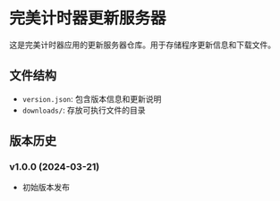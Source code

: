 # 完美计时器更新服务器

这是完美计时器应用的更新服务器仓库。用于存储程序更新信息和下载文件。

## 文件结构

- `version.json`: 包含版本信息和更新说明
- `downloads/`: 存放可执行文件的目录

## 版本历史

### v1.0.0 (2024-03-21)
- 初始版本发布 